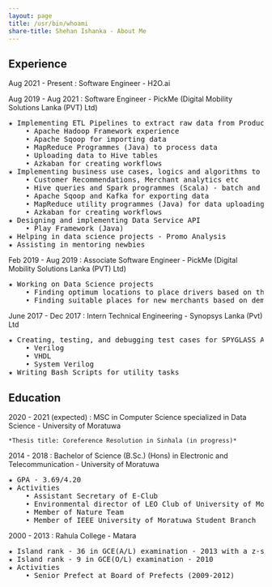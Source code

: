 ```yaml
---
layout: page
title: /usr/bin/whoami
share-title: Shehan Ishanka - About Me
---
```


<span class="fa fa-briefcase about-icon"></span> Experience
----------
Aug 2021 - Present
:   Software Engineer - H2O.ai

Aug 2019 - Aug 2021
:   Software Engineer - PickMe (Digital Mobility Solutions Lanka (PVT) Ltd)
<pre>
★ Implementing ETL Pipelines to extract raw data from Production databases to the Data lake
    • Apache Hadoop Framework experience
    • Apache Sqoop for importing data
    • MapReduce Programmes (Java) to process data
    • Uploading data to Hive tables
    • Azkaban for creating workflows
★ Implementing business use cases, logics and algorithms to render data needs
    • Customer Recommendations, Merchant analytics etc
    • Hive queries and Spark programmes (Scala) - batch and near-real-time
    • Apache Sqoop and Kafka for exporting data
    • MapReduce utility programmes (Java) for data uploading to HBase
    • Azkaban for creating workflows
★ Designing and implementing Data Service API
    • Play Framework (Java)
★ Helping in data science projects - Promo Analysis
★ Assisting in mentoring newbies
</pre>

Feb 2019 - Aug 2019 
:   Associate Software Engineer - PickMe (Digital Mobility Solutions Lanka (PVT) Ltd)
<pre>
★ Working on Data Science projects
    • Finding optimum locations to place drivers based on the demand using clustering
    • Finding suitable places for new merchants based on demand using clustering
</pre>

June 2017 - Dec 2017 
:   Intern Technical Engineering - Synopsys Lanka (Pvt) Ltd
<pre>
★ Creating, testing, and debugging test cases for SPYGLASS Analyzer
    • Verilog
    • VHDL
    • System Verilog
★ Writing Bash Scripts for utility tasks
</pre>

<span class="fa fa-graduation-cap about-icon"></span> Education
---------

2020 - 2021 (expected)
:   MSC in Computer Science specialized in Data Science - University of Moratuwa

    *Thesis title: Coreference Resolution in Sinhala (in progress)*

2014 - 2018
:   Bachelor of Science (B.Sc.) (Hons) in Electronic and Telecommunication - University of Moratuwa
<pre>
★ GPA - 3.69/4.20
★ Activities
    • Assistant Secretary of E-Club
    • Environmental director of LEO Club of University of Moratuwa
    • Member of Nature Team
    • Member of IEEE University of Moratuwa Student Branch
</pre>
      
2000 - 2013
:   Rahula College - Matara
<pre>
★ Island rank - 36 in GCE(A/L) examination - 2013 with a z-score of 2.5936
★ Island rank - 9 in GCE(O/L) examination - 2010
★ Activities
    • Senior Prefect at Board of Prefects (2009-2012)
</pre>